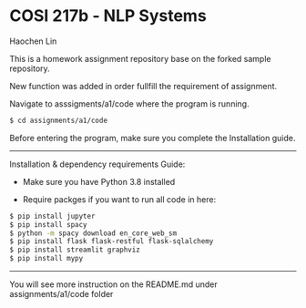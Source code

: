 # COSI 217b - NLP Systems


Haochen Lin

This is a homework assignment repository base on the forked sample repository.

New function was added in order fullfill the requirement of assignment.

Navigate to asssigments/a1/code where the program is running.

```bash
$ cd assignments/a1/code
```

Before entering the program, make sure you complete the Installation guide.

------------------------------------------------------------------------

Installation & dependency requirements Guide:

- Make sure you have Python 3.8 installed 

- Require packges if you want to run all code in here:

```bash
$ pip install jupyter
$ pip install spacy
$ python -m spacy download en_core_web_sm
$ pip install flask flask-restful flask-sqlalchemy
$ pip install streamlit graphviz
$ pip install mypy
```

------------------------------------------------------------------------

You will see more instruction on the README.md under assignments/a1/code folder
